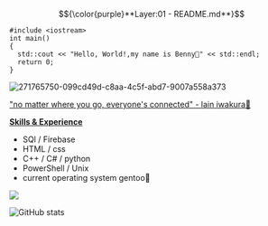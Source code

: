 $${\color{purple}**Layer:01 - README.md**}$$
```
#include <iostream>
int main()
{
  std::cout << "Hello, World!,my name is Benny👋" << std::endl;
  return 0;
}
```
![271765750-099cd49d-c8aa-4c5f-abd7-9007a558a373](https://github.com/cocainebags/cocainebags/assets/143578476/05c0c65c-7059-4468-8242-8946090f372c)



["no matter where you go, everyone's connected" - lain iwakura🖤](https://www.youtube.com/watch?v=VfM6HMXTNCs/)


<ins>**Skills & Experience**</ins>

- SQl / Firebase
- HTML / css 
- C++ / C# / python 
- PowerShell / Unix
- current operating system gentoo💜

![](https://komarev.com/ghpvc/?username=cocainebags&style=plastic&color=gray&base=714)</font>

![GitHub stats](https://github-readme-stats.vercel.app/api?username=cocainebags&show_icons=true)  

 
